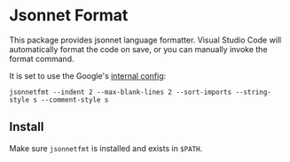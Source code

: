 # Jsonnet Format

This package provides jsonnet language formatter. Visual Studio Code will
automatically format the code on save, or you can manually invoke the format
command.

It is set to use the Google's [internal
config](https://github.com/google/jsonnet/issues/359):

```shell
jsonnetfmt --indent 2 --max-blank-lines 2 --sort-imports --string-style s --comment-style s
```

## Install

Make sure `jsonnetfmt` is installed and exists in `$PATH`.
